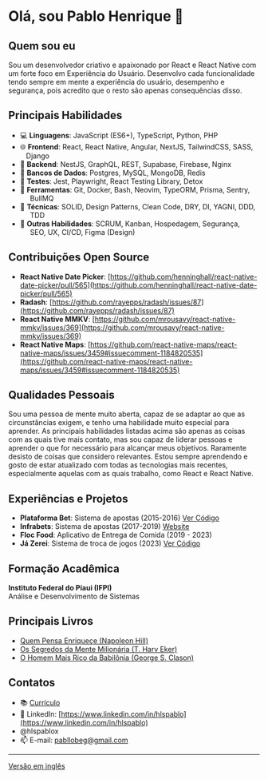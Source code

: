 # Olá, sou Pablo Henrique 👋

## Quem sou eu
Sou um desenvolvedor criativo e apaixonado por React e React Native com um forte foco em Experiência do Usuário.
Desenvolvo cada funcionalidade tendo sempre em mente a experiência do usuário, 
desempenho e segurança, pois acredito que o resto são apenas consequências disso.

## Principais Habilidades
- 💻 **Linguagens**: JavaScript (ES6+), TypeScript, Python, PHP
- 🌐 **Frontend**: React, React Native, Angular, NextJS, TailwindCSS, SASS,
     &nbsp;&nbsp;&nbsp;Django
- 🔗 **Backend**: NestJS, GraphQL, REST, Supabase, Firebase, Nginx
- 💾 **Bancos de Dados**: Postgres, MySQL, MongoDB, Redis
- 🧪 **Testes**: Jest, Playwright, React Testing Library, Detox
- 🔧 **Ferramentas**: Git, Docker, Bash, Neovim, TypeORM, Prisma, Sentry,
      &nbsp;&nbsp;&nbsp;&nbsp;&nbsp;BullMQ
-  **Técnicas**: SOLID, Design Patterns, Clean Code, DRY, DI, YAGNI, DDD,
      &nbsp;&nbsp;&nbsp;&nbsp;&nbsp;TDD
-  **Outras Habilidades**: SCRUM, Kanban, Hospedagem, Segurança, 
      &nbsp;&nbsp;&nbsp;&nbsp;&nbsp;SEO, UX, CI/CD, Figma (Design)

## Contribuições Open Source
- **React Native Date Picker**: [https://github.com/henninghall/react-native-date-picker/pull/565](https://github.com/henninghall/react-native-date-picker/pull/565)
- **Radash**: [https://github.com/rayepps/radash/issues/87](https://github.com/rayepps/radash/issues/87)
- **React Native MMKV**: [https://github.com/mrousavy/react-native-mmkv/issues/369](https://github.com/mrousavy/react-native-mmkv/issues/369)
- **React Native Maps**: [https://github.com/react-native-maps/react-native-maps/issues/3459#issuecomment-1184820535](https://github.com/react-native-maps/react-native-maps/issues/3459#issuecomment-1184820535)

##  Qualidades Pessoais
Sou uma pessoa de mente muito aberta, capaz de se adaptar ao que as circunstâncias exigem, e tenho uma habilidade muito especial para aprender. 
As principais habilidades listadas acima são apenas as coisas com as quais tive mais contato,
mas sou capaz de liderar pessoas e aprender o que for necessário para alcançar meus objetivos. 
Raramente desisto de coisas que considero relevantes. Estou sempre aprendendo e gosto de estar atualizado com todas as tecnologias mais recentes, 
especialmente aquelas com as quais trabalho, como React e React Native.

## Experiências e Projetos
- **Plataforma Bet**: Sistema de apostas (2015-2016) [Ver Código](https://github.com/hlspablo/BetBack)
- **Infrabets**: Sistema de apostas (2017-2019) [Website](https://infrabets.com.br)
- **Floc Food**: Aplicativo de Entrega de Comida (2019 - 2023)
- **Já Zerei**: Sistema de troca de jogos (2023) [Ver Código](https://github.com/hlspablo/jazerei)

## Formação Acadêmica
**Instituto Federal do Píaui (IFPI)** <br />
Análise e Desenvolvimento de Sistemas

## Principais Livros
- [Quem Pensa Enriqueçe (Napoleon Hill)](https://www.amazon.com.br/Quem-Pensa-Enriquece-Legado-Napoleon/dp/8568014542)
- [Os Segredos da Mente Milionária (T. Harv Eker)](https://www.amazon.com.br/segredos-mente-milion%C3%A1ria-Harv-Eker/dp/8575422391)
- [O Homem Mais Rico da Babilônia (George S. Clason)](https://www.amazon.com.br/Homem-Mais-Rico-Babil%C3%B4nia/dp/8595081530)

## Contatos
- 📚 [Currículo](https://github.com/hlspablo/hlspablo/blob/main/curriculo.pdf)
- 📱 LinkedIn: [https://www.linkedin.com/in/hlspablo](https://www.linkedin.com/in/hlspablo)
- <i class="fas fa-x-twitter"></i> @hlspablox
- 📫 E-mail: pabllobeg@gmail.com

---
[Versão em inglês](README.md)

